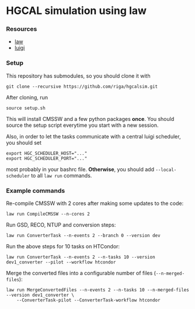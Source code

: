 # HGCAL simulation using law


### Resources

- [law](https://law.readthedocs.io/en/latest)
- [luigi](https://luigi.readthedocs.io/en/stable)


### Setup

This repository has submodules, so you should clone it with

```shell
git clone --recursive https://github.com/riga/hgcalsim.git
```

After cloning, run

```shell
source setup.sh
```

This will install CMSSW and a few python packages **once**. You should source the setup script everytime you start with a new session.

Also, in order to let the tasks communicate with a central luigi scheduler, you should set

```shell
export HGC_SCHEDULER_HOST="..."
export HGC_SCHEDULER_PORT="..."
```

most probably in your bashrc file. **Otherwise**, you should add `--local-scheduler` to all `law run` commands.


### Example commands

Re-compile CMSSW with 2 cores after making some updates to the code:

```shell
law run CompileCMSSW --n-cores 2
```

Run GSD, RECO, NTUP and conversion steps:

```shell
law run ConverterTask --n-events 2 --branch 0 --version dev
```

Run the above steps for 10 tasks on HTCondor:

```shell
law run ConverterTask --n-events 2 --n-tasks 10 --version dev1_converter --pilot --workflow htcondor
```

Merge the converted files into a configurable number of files (`--n-merged-files`):

```shell
law run MergeConvertedFiles --n-events 2 --n-tasks 10 --n-merged-files --version dev1_converter \
    --ConverterTask-pilot --ConverterTask-workflow htcondor
```

